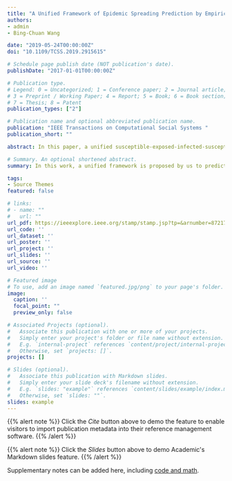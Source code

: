 ```yaml
---
title: "A Unified Framework of Epidemic Spreading Prediction by Empirical Mode Decomposition- Based Ensemble Learning Techniques"
authors:
- admin
- Bing-Chuan Wang 

date: "2019-05-24T00:00:00Z"
doi: "10.1109/TCSS.2019.2915615"

# Schedule page publish date (NOT publication's date).
publishDate: "2017-01-01T00:00:00Z"

# Publication type.
# Legend: 0 = Uncategorized; 1 = Conference paper; 2 = Journal article;
# 3 = Preprint / Working Paper; 4 = Report; 5 = Book; 6 = Book section;
# 7 = Thesis; 8 = Patent
publication_types: ["2"]

# Publication name and optional abbreviated publication name.
publication: "IEEE Transactions on Computational Social Systems "
publication_short: ""

abstract: In this paper, a unified susceptible-exposed-infected-susceptible-aware (SEIS-A) framework is proposed to combine the epidemic spreading process with individuals' self-query behaviors on the Internet. An epidemic spreading prediction model that contains two phases is established based on the SEIS-A framework. To deal with the nonstationary complex characteristic of the time series data of disease density, it is decomposed through the empirical mode decomposition (EMD) method to obtain the intrinsic mode functions (IMFs) in phase I. To enhance the prediction performance, the ensemble learning techniques that use the self-query data as an external input are applied to these IMFs in phase II. Finally, an empirical study on the prediction of weekly consultation rates of hand-foot-and-mouth disease (HFMD) in Hong Kong is conducted to validate the effectiveness of the proposed method. The main advantage of this method is that it outperforms other learning methods on fluctuating complex epidemic spreading data.

# Summary. An optional shortened abstract.
summary: In this work, a unified framework is proposed by us to predict epidemic spreading scale on networks using ensemble learning techniques. 

tags:
- Source Themes
featured: false

# links:
# - name: ""
#   url: ""
url_pdf: https://ieeexplore.ieee.org/stamp/stamp.jsp?tp=&arnumber=8721720
url_code: ''
url_dataset: ''
url_poster: ''
url_project: ''
url_slides: ''
url_source: ''
url_video: ''

# Featured image
# To use, add an image named `featured.jpg/png` to your page's folder. 
image:
  caption: ''
  focal_point: ""
  preview_only: false

# Associated Projects (optional).
#   Associate this publication with one or more of your projects.
#   Simply enter your project's folder or file name without extension.
#   E.g. `internal-project` references `content/project/internal-project/index.md`.
#   Otherwise, set `projects: []`.
projects: []

# Slides (optional).
#   Associate this publication with Markdown slides.
#   Simply enter your slide deck's filename without extension.
#   E.g. `slides: "example"` references `content/slides/example/index.md`.
#   Otherwise, set `slides: ""`.
slides: example
---
```


 {{% alert note %}}
 Click the *Cite* button above to demo the feature to enable visitors to import publication metadata into their reference management  software.
 {{% /alert %}}

 {{% alert note %}}
 Click the *Slides* button above to demo Academic's Markdown slides feature.
 {{% /alert %}}

 Supplementary notes can be added here, including [code and math](https://sourcethemes.com/academic/docs/writing-markdown-latex/).
